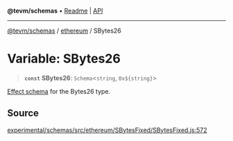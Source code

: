 **@tevm/schemas** • [Readme](../../README.md) \| [API](../../modules.md)

***

[@tevm/schemas](../../README.md) / [ethereum](../README.md) / SBytes26

# Variable: SBytes26

> **`const`** **SBytes26**: `Schema`\<`string`, ```0x${string}```\>

[Effect schema](https://github.com/Effect-TS/schema) for the Bytes26 type.

## Source

[experimental/schemas/src/ethereum/SBytesFixed/SBytesFixed.js:572](https://github.com/evmts/tevm-monorepo/blob/main/experimental/schemas/src/ethereum/SBytesFixed/SBytesFixed.js#L572)
